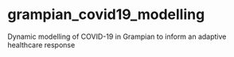 # grampian_covid19_modelling
Dynamic modelling of COVID-19 in Grampian to inform an adaptive healthcare response
